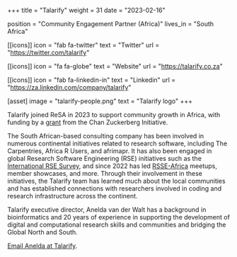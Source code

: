 +++
title = "Talarify"
weight = 31
date = "2023-02-16"

position = "Community Engagement Partner (Africa)"
lives_in = "South Africa"

[[icons]]
  icon = "fab fa-twitter"
  text = "Twitter"
  url = "https://twitter.com/talarify"

[[icons]]
  icon = "fa fa-globe"
  text = "Website"
  url = "https://talarify.co.za"

[[icons]]
  icon = "fab fa-linkedin-in"
  text = "Linkedin"
  url = "https://za.linkedin.com/company/talarify"

[asset]
  image = "talarify-people.png"
  text = "Talarify logo"
+++

Talarify joined ReSA in 2023 to support community growth in Africa, with funding by a [grant](https://doi.org/10.5281/zenodo.7275397) from the Chan Zuckerberg Initiative.

The South African-based consulting company has been involved in numerous continental initiatives related to research software, including The Carpentries, Africa R Users, and afrimapr. It has also been engaged in global Research Software Engineering (RSE) initiatives such as the [International RSE Survey](https://github.com/softwaresaved/international-survey), and since 2022 has led [RSSE-Africa](https://rsse.africa) meetups, member showcases, and more. Through their involvement in these initiatives, the Talarify team has learned much about the local communities and has established connections with researchers involved in coding and research infrastructure across the continent.

Talarify executive director, Anelda van der Walt has a background in bioinformatics and 20 years of experience in supporting the development of digital and computational research skills and communities and bridging the Global North and South. 

[Email Anelda at Talarify](mailto:anelda@talarify.co.za).

